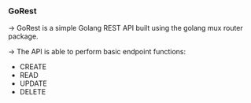 ### GoRest
-> GoRest is a simple Golang REST API built using the golang mux router package.

-> The API is able to perform basic endpoint functions:
 - CREATE
 - READ
 - UPDATE
 - DELETE